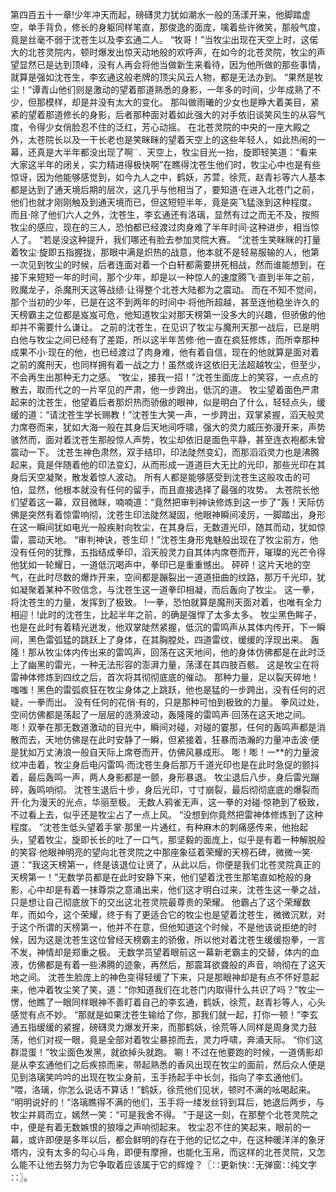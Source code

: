 第四百五十一章!少年冲天而起，磅礴灵力犹如潮水一般的荡漾开来，他脚踏虚空，单手背负，修长的身躯同样笔直，那俊逸的面庞，噙着些许微笑，那般气度，竟是丝毫不弱于沈苍生以及李玄通二人。
“牧哥！”当牧尘出现在天空上时，这偌大的北苍灵院内，顿时爆发出惊天动地般的欢呼声，在如今的北苍灵院，牧尘的声望显然已是达到顶峰，没有人再会将他当做新生来看待，因为他所做的那些事情，就算是强如沈苍生，李玄通这般老牌的顶尖风云人物，都是无法办到。
“果然是牧尘！”谭青山他们则是激动的望着那道熟悉的身影，一年多的时间，少年成熟了不少，但那模样，却是并没有太大的变化。
那叫做雨曦的少女也是睁大着美目，紧紧的望着那道修长的身影，后者那种面对着如此强大的对手依旧谈笑风生的从容气度，令得少女俏脸忍不住的泛红，芳心动摇。
在北苍灵院的中央的一座大殿之外，太苍院长以及一干长老也是笑眯眯的望着天空上的这些年轻人，如此热闹的一幕，还真是大半年都没出现了啊¨．天空上，牧尘目光一抬，旋即轻笑道：“看来大家这半年的闭关，实力精进得极快啊”在瞧得沈苍生他们时，牧尘心中也是有些惊讶，因为他能够感觉到，如今九人之中，鹤妖，苏萱，徐荒，赵青衫等六人基本都是达到了通天境后期的层次，这几乎与他相当了，要知道·在进入北苍门之前，他们也就才刚刚触及到通天境而已，但这短短半年，竟是突飞猛涨到这种程度。
而且·除了他们六人之外，沈苍生，李玄通还有洛璃，显然有过之而无不及，按照牧尘的感应，现在的三人，恐怕都已经渡过肉身难了半年时间·这种进步，相当惊人了。
“若是没这种提升，我们哪还有脸去参加灵院大赛。
”沈苍生笑眯眯的打量着牧尘·旋即五指握拢，那眼中满是炽热的战意，他本就不是轻易服输的人，他第一次见到牧尘的时候，后者连面对着一个白轩都需要拼死相战，然而谁能想到，在接下来短短一年的时间，那个少年，却是以一种惊人的速度腾飞·直到半年之前，败魔龙子，杀魔刑天这等战绩·让得整个北苍大陆都为之震动。
而在不知不觉间，那个当初的少年，已是在这不到两年的时间中·将他所超越，甚至连他稳坐许久的天榜霸主之位都是岌岌可危，他知道牧尘对那天榜第一没多大的兴趣，但骄傲的他却并不需要什么谦让。
之前的沈苍生，在见识了牧尘与魔刑天那一战后，已是明白他与牧尘之间已经有了差距，所以这半年苦修·他一直在疯狂修炼，而所幸那种成果不小·现在的他，也已经渡过了肉身难，他有着自信，现在的他就算是面对着之前的魔刑天，也同样拥有着一战之力！虽然或许这依旧无法超越牧尘，但至少，不会再生出那种无力之感。
“牧尘，接我一招！”沈苍生面庞上的笑容，一点点的散去，取而代之的一片罕见的严肃，他一步跨出，低沉的道。
牧尘望着面色严肃起来的沈苍生，他望着后者那炽热而骄傲的眼神，似是明白了什么，轻轻点头，缓缓的道：“请沈苍生学长赐教！”沈苍生大笑一声，一步跨出，双掌紧握，滔天般灵力席卷而来，犹如大海一般在其身后天地间呼啸，强大的灵力威压弥漫开来，声势骇然而，面对着沈苍生那般惊人声势，牧尘却依旧是面色平静，甚至连衣袍都未曾震动一下。
沈苍生神色肃然，双手结印，印法陡然变幻，而那滔滔灵力也是沸腾起来，竟是伴随着他的印法变幻，从而形成一道道巨大无比的光印，那些光印在其身后天空凝聚，散发着惊人波动。
所有人都是能够感受到沈苍生这般攻击的可怕，显然，他根本就没有任何的留手，而且直接选择了最强的攻势。
太苍院长他们望着这一幕，双目微眯，喃喃道：“竟然把审判神诀修炼到这一步了”轰！天际仿佛是突然有着惊雷响彻，沈苍生印法陡然凝固，他眼神瞬间凌厉，一脚踏出，身形在这一瞬间犹如电光一般疾射向牧尘，在其身后，无数道光印，随其而动，犹如惊雷，震动天地。
“审判神诀，苍生印！”沈苍生身形鬼魅般出现在了牧尘前方，他没有任何的犹豫，五指结成拳印，滔天般灵力自其体内席卷而开，璀璨的光芒令得他犹如一轮耀日，一道低沉喝声中，拳印已是重重憾出。
砰砰！这片天地的空气，在此时尽数的爆炸开来，空间都是蹦裂出一道道扭曲的纹路，那万千光印，犹如凝聚着某种不败信念，与沈苍生这一道拳印相凝，而后轰向了牧尘。
这一拳，将沈苍生的力量，发挥到了极致。
!一拳，恐怕就算是魔刑天面对着，也唯有全力相迎！!此时的沈苍生，比起半年之前，的确是强悍了太多太多。
牧尘黑色眸子，也是在此时有着精光迸发，他双掌陡然紧握，低沉的雷鸣声从其体内传开，下一瞬间，黑色雷弧猛的跳跃上了身体，在其胸膛处，四道雷纹，缓缓的浮现出来。
轰隆！那从牧尘体内传出来的雷鸣声，回荡在这天地间，他的身体仿佛都是在此时泛上了幽黑的雷光，一种无法形容的澎湃力量，荡漾在其四肢百骸。
这是牧尘在将雷神体修炼到四纹之后，首次将其彻彻底底的催动。
那种力量，足以裂天碎地！嗤嗤！黑色的雷弧疯狂在牧尘身体之上跳跃，他也是猛的一步跨出，没有任何的迟疑，一拳而出。
没有任何的花俏·有的，只是那种可怕到极致的力量。
拳风过处，空间仿佛都是荡起了一层层的涟漪波动，轰隆隆的雷鸣声·回荡在这天地之间。
嘭！双拳在那无数道激动的目光中，瞬间对碰，对碰的霎那，任何的轰鸣声都是消散而去，天地仿佛是在此时安静了一瞬，但紧接着，狂暴而浩瀚的力量冲击波·便是犹如万丈涛浪一般自天际上席卷而开，仿佛风暴成形。
嘭！嘭！一**的力量波纹冲击着，牧尘身后电闪雷鸣·而沈苍生身后那万千道光印也是在此时急促的颤抖着，最后轰鸣一声，两人身影都是一颤，身形暴退。
牧尘退后八步，身后雷光蹦碎，轰鸣响彻。
沈苍生退后十步，身后光印，寸寸崩裂，最后彻彻底底的爆裂而开·化为漫天的光点，华丽至极。
无数人鸦雀无声，这一拳的对碰·惊艳到了极致，不过看上去，似乎还是牧尘占了一点上风。
“没想到你竟然把雷神体修炼到了这种程度。
”沈苍生低头望着手掌·那里一片通红，有种麻木的刺痛感传来，他抬起头，望着牧尘，旋即长长的吐了一口气，那坚毅的面庞上，似乎是有着一种解脱般的笑容·他眼神明亮的望向北苍灵院之中那座象征着荣耀的天榜石碑，微微一笑·道：“我这天榜第一，终是该退位让贤了，从此以后，你便是我们北苍灵院真正的天榜第一！”无数学员都是在此时安静下来，他们望着沈苍生那笔直如枪般的身影，心中却是有着一抹尊崇之意涌出来，他们这才明白过来，沈苍生这一拳之战，只是想让自己彻底放下的交出这北苍灵院最尊贵的荣耀。
他霸占了这个荣耀数年，而如今，这个荣耀，终于有了更适合它的牧尘也是望着沈苍生，微微沉默，对于这个所谓的天榜第一，他并不在意，但他知道这个时候，不是他该说拒绝的时候，因为这是沈苍生这位曾经天榜霸主的骄傲，所以他对着沈苍生缓缓抱拳，一言不发，神情却是郑重之极。
无数学员望着眼前这一幕新老霸主的交替，体内的血液，仿佛都是有着一些沸腾的迹象，再然后，那震耳欲聋般的声音，响彻在了这天地之间。
沈苍生脸庞上的神色变得轻缓了下来，只是那眼神却是有点不怀好意起来，他冲着牧尘笑了笑，道：“你知道我们在北苍门内取得什么共识了吗？”牧尘一愣，他瞧了一眼同样眼神不善盯着自己的李玄通，鹤妖，徐荒，赵青衫等人，心头感觉有点不妙。
“那就是如果沈苍生输给了你，那我们就一起，打你一顿！”李玄通五指缓缓的紧握，磅礴灵力爆发开来，而那鹤妖，徐荒等人同样是周身灵力鼓荡，他们对视一眼，竟是全部对着牧尘暴掠而去，灵力呼啸，奔涌天际。
“你们这群混蛋！”牧尘面色发黑，就欲掉头就跑。
唰！不过在他要跑的时候，一道倩影却是从李玄通他们之后疾掠而来，带起熟悉的香风出现在牧尘的面前，然后众人便是见到洛璃笑吟吟的出现在牧尘身前，玉手扬起手中长剑，指向了李玄通他们。
“喂，洛璃，你怎么说话不算话！”鹤妖，徐荒他们见状，顿时不满的吆喝起来。
“明明说好的！”洛璃瞧得不满的他们，玉手将一缕发丝锊到耳后，她退后两步，与牧尘并肩而立，嫣然一笑：“可是我舍不得。
”于是这一刻，在那整个北苍灵院之中，便是有着无数嫉恨的狼嚎之声响彻起来。
牧尘忍不住的笑起来，眼前的一幕，或许即便是多年以后，都会鲜明的存在于他的记忆之中，在这种暖洋洋的象牙塔内，没有太多的勾心斗角，即便有摩擦，也能化玉帛，而这样的北苍灵院，又怎么能不让他去努力为它争取着应该属于它的辉煌？〖∷更新快∷无弹窗∷纯文字∷〗。
